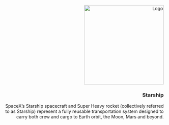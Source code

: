 <p align="right">
	<a href="https://example.com/">
		<img src="https://static.independent.co.uk/2021/12/07/10/spacex%20launch%20starship%20date.jpg?width=1200" alt="Logo" height="250">
	</a>
	<h3 align="right">Starship</h3>
	<p align="right">
		SpaceX’s Starship spacecraft and Super Heavy rocket (collectively referred to as Starship) represent a fully reusable transportation system designed to carry both crew and cargo to Earth orbit, the Moon, Mars and beyond.
	</p>
</p>